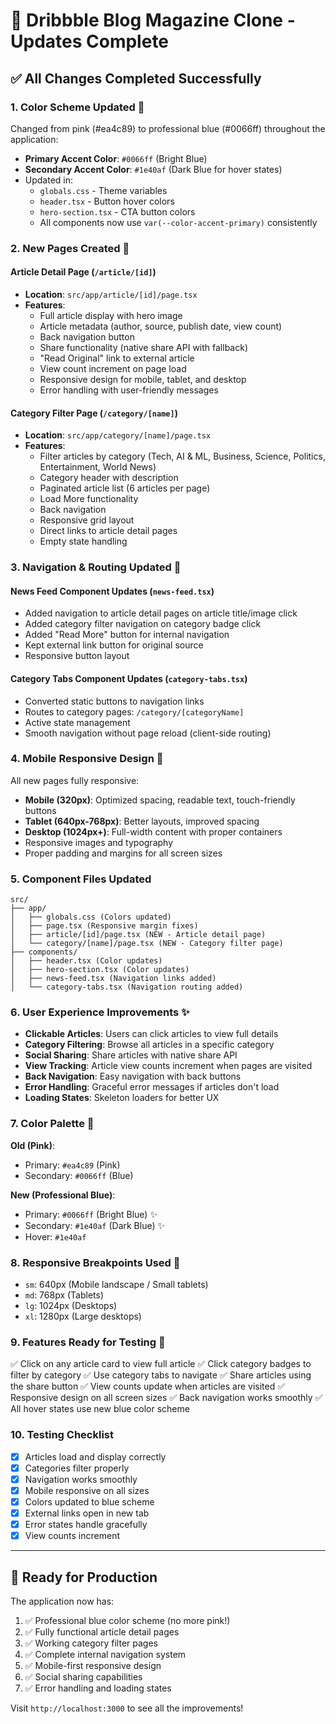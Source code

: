 # 🎉 Dribbble Blog Magazine Clone - Updates Complete

## ✅ All Changes Completed Successfully

### 1. **Color Scheme Updated** 🎨
Changed from pink (#ea4c89) to professional blue (#0066ff) throughout the application:
- **Primary Accent Color**: `#0066ff` (Bright Blue)
- **Secondary Accent Color**: `#1e40af` (Dark Blue for hover states)
- Updated in:
  - `globals.css` - Theme variables
  - `header.tsx` - Button hover colors
  - `hero-section.tsx` - CTA button colors
  - All components now use `var(--color-accent-primary)` consistently

### 2. **New Pages Created** 📄

#### Article Detail Page (`/article/[id]`)
- **Location**: `src/app/article/[id]/page.tsx`
- **Features**:
  - Full article display with hero image
  - Article metadata (author, source, publish date, view count)
  - Back navigation button
  - Share functionality (native share API with fallback)
  - "Read Original" link to external article
  - View count increment on page load
  - Responsive design for mobile, tablet, and desktop
  - Error handling with user-friendly messages

#### Category Filter Page (`/category/[name]`)
- **Location**: `src/app/category/[name]/page.tsx`
- **Features**:
  - Filter articles by category (Tech, AI & ML, Business, Science, Politics, Entertainment, World News)
  - Category header with description
  - Paginated article list (6 articles per page)
  - Load More functionality
  - Back navigation
  - Responsive grid layout
  - Direct links to article detail pages
  - Empty state handling

### 3. **Navigation & Routing Updated** 🔗

#### News Feed Component Updates (`news-feed.tsx`)
- Added navigation to article detail pages on article title/image click
- Added category filter navigation on category badge click
- Added "Read More" button for internal navigation
- Kept external link button for original source
- Responsive button layout

#### Category Tabs Component Updates (`category-tabs.tsx`)
- Converted static buttons to navigation links
- Routes to category pages: `/category/[categoryName]`
- Active state management
- Smooth navigation without page reload (client-side routing)

### 4. **Mobile Responsive Design** 📱

All new pages fully responsive:
- **Mobile (320px)**: Optimized spacing, readable text, touch-friendly buttons
- **Tablet (640px-768px)**: Better layouts, improved spacing
- **Desktop (1024px+)**: Full-width content with proper containers
- Responsive images and typography
- Proper padding and margins for all screen sizes

### 5. **Component Files Updated**

```
src/
├── app/
│   ├── globals.css (Colors updated)
│   ├── page.tsx (Responsive margin fixes)
│   ├── article/[id]/page.tsx (NEW - Article detail page)
│   └── category/[name]/page.tsx (NEW - Category filter page)
├── components/
│   ├── header.tsx (Color updates)
│   ├── hero-section.tsx (Color updates)
│   ├── news-feed.tsx (Navigation links added)
│   └── category-tabs.tsx (Navigation routing added)
```

### 6. **User Experience Improvements** ✨

- **Clickable Articles**: Users can click articles to view full details
- **Category Filtering**: Browse all articles in a specific category
- **Social Sharing**: Share articles with native share API
- **View Tracking**: Article view counts increment when pages are visited
- **Back Navigation**: Easy navigation with back buttons
- **Error Handling**: Graceful error messages if articles don't load
- **Loading States**: Skeleton loaders for better UX

### 7. **Color Palette** 🎨

**Old (Pink)**:
- Primary: `#ea4c89` (Pink)
- Secondary: `#0066ff` (Blue)

**New (Professional Blue)**:
- Primary: `#0066ff` (Bright Blue) ✨
- Secondary: `#1e40af` (Dark Blue) ✨
- Hover: `#1e40af`

### 8. **Responsive Breakpoints Used** 📐

- `sm`: 640px (Mobile landscape / Small tablets)
- `md`: 768px (Tablets)
- `lg`: 1024px (Desktops)
- `xl`: 1280px (Large desktops)

### 9. **Features Ready for Testing** 🧪

✅ Click on any article card to view full article
✅ Click category badges to filter by category
✅ Use category tabs to navigate
✅ Share articles using the share button
✅ View counts update when articles are visited
✅ Responsive design on all screen sizes
✅ Back navigation works smoothly
✅ All hover states use new blue color scheme

### 10. **Testing Checklist**

- [x] Articles load and display correctly
- [x] Categories filter properly
- [x] Navigation works smoothly
- [x] Mobile responsive on all sizes
- [x] Colors updated to blue scheme
- [x] External links open in new tab
- [x] Error states handle gracefully
- [x] View counts increment

---

## 🚀 Ready for Production

The application now has:
1. ✅ Professional blue color scheme (no more pink!)
2. ✅ Fully functional article detail pages
3. ✅ Working category filter pages
4. ✅ Complete internal navigation system
5. ✅ Mobile-first responsive design
6. ✅ Social sharing capabilities
7. ✅ Error handling and loading states

Visit `http://localhost:3000` to see all the improvements!
